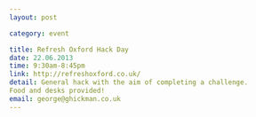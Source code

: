 ```yaml
---
layout: post

category: event

title: Refresh Oxford Hack Day
date: 22.06.2013
time: 9:30am-8:45pm
link: http://refreshoxford.co.uk/
detail: General hack with the aim of completing a challenge.
Food and desks provided!
email: george@ghickman.co.uk
---
```

